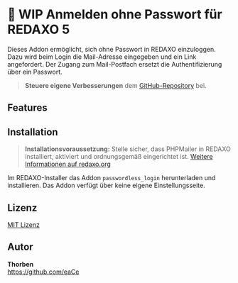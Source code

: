 # :construction: WIP Anmelden ohne Passwort für REDAXO 5

Dieses Addon ermöglicht, sich ohne Passwort in REDAXO einzuloggen. Dazu wird beim Login die Mail-Adresse eingegeben und ein Link angefordert. Der Zugang zum Mail-Postfach ersetzt die Authentifizierung über ein Passwort.

> **Steuere eigene Verbesserungen** dem [GitHub-Repository](https://github.com/eaCe/passwordless_login) bei.

## Features

## Installation

> **Installationsvoraussetzung:** Stelle sicher, dass PHPMailer in REDAXO installiert, aktiviert und ordnungsgemäß eingerichtet ist. [Weitere Informationen auf redaxo.org](https://www.redaxo.org/doku/main/addon-phpmailer)

Im REDAXO-Installer das Addon `passwordless_login` herunterladen und installieren. Das Addon verfügt über keine eigene Einstellungsseite.
## Lizenz

[MIT Lizenz](https://github.com/eaCe/passwordless_login/blob/master/LICENSE) 

## Autor

**Thorben**  
https://github.com/eaCe
